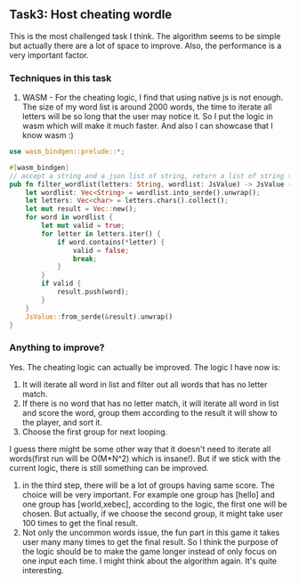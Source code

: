 ## Task3: Host cheating wordle
This is the most challenged task I think. The algorithm seems to be simple but actually there are a lot of space to improve. Also, the performance is a very important factor.

### Techniques in this task
1. WASM - For the cheating logic, I find that using native js is not enough. The size of my word list is around 2000 words, the time to iterate all letters will be so long that the user may notice it. So I put the logic in wasm which will make it much faster. And also I can showcase that I know wasm :)
```rust
use wasm_bindgen::prelude::*;

#[wasm_bindgen]
// accept a string and a json list of string, return a list of string that no word in the list contains any letters in the string
pub fn filter_wordlist(letters: String, wordlist: JsValue) -> JsValue {
    let wordlist: Vec<String> = wordlist.into_serde().unwrap();
    let letters: Vec<char> = letters.chars().collect();
    let mut result = Vec::new();
    for word in wordlist {
        let mut valid = true;
        for letter in letters.iter() {
            if word.contains(*letter) {
                valid = false;
                break;
            }
        }
        if valid {
            result.push(word);
        }
    }
    JsValue::from_serde(&result).unwrap()
}
```

### Anything to improve?
Yes. The cheating logic can actually be improved. The logic I have now is:
1. It will iterate all word in list and filter out all words that has no letter match.
2. If there is no word that has no letter match, it will iterate all word in list and score the word, group them according to the result it will show to the player, and sort it.
3. Choose the first group for next looping.

I guess there might be some other way that it doesn't need to iterate all words(first run will be O(M*N^2) which is insane!). But if we stick with the current logic, there is still something can be improved.
1. in the third step, there will be a lot of groups having same score. The choice will be very important. For example one group has [hello] and one group has [world,xebec], according to the logic, the first one will be chosen. But actually, if we choose the second group, it might take user 100 times to get the final result.
2. Not only the uncommon words issue, the fun part in this game it takes user many many times to get the final result. So I think the purpose of the logic should be to make the game longer instead of only focus on one input each time. I might think about the algorithm again. It's quite interesting.

